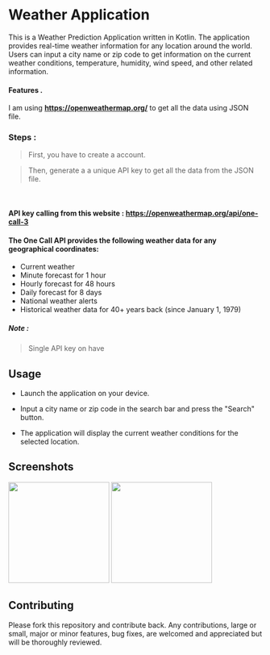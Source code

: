 # Weather Application

This is a Weather Prediction Application written in Kotlin. The application provides real-time weather information for any location around the world. Users can input a city name or zip code to get information on the current weather conditions, temperature, humidity, wind speed, and other related information.


#### Features .

I am using **https://openweathermap.org/** to get all the data using JSON file.

### Steps :

> First, you have to create a account.

> Then, generate a a unique API key to get all the data from the JSON file.

<br/>

#### API key calling from this website : **https://openweathermap.org/api/one-call-3**

#### The One Call API provides the following weather data for any geographical coordinates:

- Current weather
- Minute forecast for 1 hour
- Hourly forecast for 48 hours
- Daily forecast for 8 days
- National weather alerts
- Historical weather data for 40+ years back (since January 1, 1979)

##### Note :

> Single API key on have

## Usage
* Launch the application on your device.

* Input a city name or zip code in the search bar and press the "Search" button.

* The application will display the current weather conditions for the selected location.

## Screenshots

<p float="left">
	<img src="https://github.com/dev-aniketj/Weather-App/blob/master/SS/image1.jpg" width="200"/>
	<img src="https://github.com/dev-aniketj/Weather-App/blob/master/SS/image2.jpg" width="200"/>
</p>

## Contributing

Please fork this repository and contribute back. Any contributions, large or small, major or minor features, bug fixes, are welcomed and appreciated but will be thoroughly reviewed.


